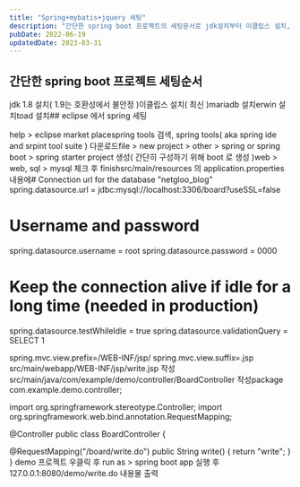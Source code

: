 ```yaml
---
title: "Spring+mybatis+jquery 세팅"
description: "간단한 spring boot 프로젝트의 세팅문서로 jdk설치부터 이클립스 설치, mariaDB설치 등을 다룹니다."
pubDate: 2022-06-19
updatedDate: 2023-03-31
---
```


## 간단한 spring boot 프로젝트 세팅순서

jdk 1.8 설치( 1.9는 호환성에서 불안정 )이클립스 설치( 최신 )mariadb 설치erwin 설치toad 설치## eclipse 에서 spring 세팅

help &gt; eclipse market placespring tools 검색, spring tools( aka spring ide and srpint tool suite ) 다운로드file &gt; new project &gt; other &gt; spring or spring boot &gt; spring starter project 생성( 간단히 구성하기 위해 boot 로 생성 )web &gt; web, sql &gt; mysql 체크 후 finishsrc/main/resources 의 application.properties 내용에# Connection url for the database "netgloo_blog"
spring.datasource.url = jdbc:mysql://localhost:3306/board?useSSL=false

# Username and password
spring.datasource.username = root
spring.datasource.password = 0000

# Keep the connection alive if idle for a long time (needed in production)
spring.datasource.testWhileIdle = true
spring.datasource.validationQuery = SELECT 1

spring.mvc.view.prefix=/WEB-INF/jsp/
spring.mvc.view.suffix=.jsp
src/main/webapp/WEB-INF/jsp/write.jsp 작성src/main/java/com/example/demo/controller/BoardController 작성package com.example.demo.controller;

import org.springframework.stereotype.Controller;
import org.springframework.web.bind.annotation.RequestMapping;

@Controller
public class BoardController {

 @RequestMapping("/board/write.do")
 public String write()  {
  return "write";
 }
}
demo 프로젝트 우클릭 후 run as &gt; spring boot app 실행 후 127.0.0.1:8080/demo/write.do 내용물 출력